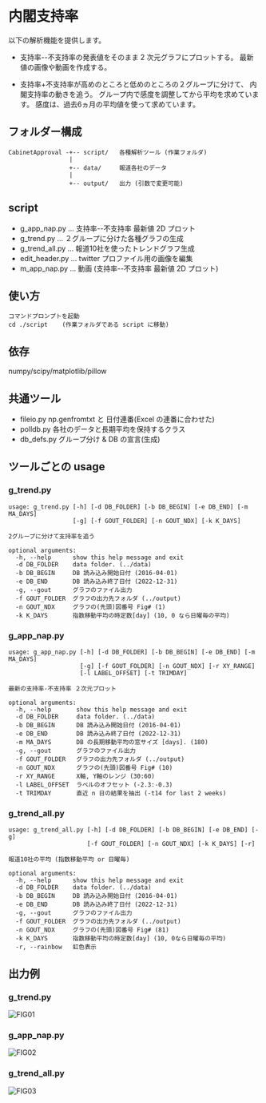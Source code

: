 # 内閣支持率
以下の解析機能を提供します。

* 支持率--不支持率の発表値をそのまま 2 次元グラフにプロットする。
  最新値の画像や動画を作成する。

* 支持率+不支持率が高めのところと低めのところの２グループに分けて、
  内閣支持率の動きを追う。
  グループ内で感度を調整してから平均を求めています。
  感度は、過去6ヵ月の平均値を使って求めています。

## フォルダー構成

    CabinetApproval -+-- script/   各種解析ツール (作業フォルダ)
                     |
                     +-- data/     報道各社のデータ
                     |
                     +-- output/   出力 (引数で変更可能)

## script
* g_app_nap.py ... 支持率--不支持率 最新値 2D プロット
* g_trend.py ... ２グループに分けた各種グラフの生成
* g_trend_all.py ... 報道10社を使ったトレンドグラフ生成
* edit_header.py ... twitter プロファイル用の画像を編集
* m_app_nap.py ... 動画 (支持率--不支持率 最新値 2D プロット)

## 使い方

    コマンドプロンプトを起動
    cd ./script    (作業フォルダである script に移動)
  
## 依存
numpy/scipy/matplotlib/pillow

## 共通ツール
* fileio.py    np.genfromtxt と 日付連番(Excel の連番に合わせた)
* polldb.py    各社のデータと長期平均を保持するクラス
* db_defs.py   グループ分け & DB の宣言(生成)

## ツールごとの usage

### g_trend.py
```
usage: g_trend.py [-h] [-d DB_FOLDER] [-b DB_BEGIN] [-e DB_END] [-m MA_DAYS]
                  [-g] [-f GOUT_FOLDER] [-n GOUT_NDX] [-k K_DAYS]

2グループに分けて支持率を追う

optional arguments:
  -h, --help      show this help message and exit
  -d DB_FOLDER    data folder. (../data)
  -b DB_BEGIN     DB 読み込み開始日付 (2016-04-01)
  -e DB_END       DB 読み込み終了日付 (2022-12-31)
  -g, --gout      グラフのファイル出力
  -f GOUT_FOLDER  グラフの出力先フォルダ (../output)
  -n GOUT_NDX     グラフの(先頭)図番号 Fig# (1)
  -k K_DAYS       指数移動平均の時定数[day] (10, 0 なら日曜毎の平均)
```

### g_app_nap.py

```
usage: g_app_nap.py [-h] [-d DB_FOLDER] [-b DB_BEGIN] [-e DB_END] [-m MA_DAYS]
                    [-g] [-f GOUT_FOLDER] [-n GOUT_NDX] [-r XY_RANGE]
                    [-l LABEL_OFFSET] [-t TRIMDAY]

最新の支持率-不支持率 ２次元プロット

optional arguments:
  -h, --help       show this help message and exit
  -d DB_FOLDER     data folder. (../data)
  -b DB_BEGIN      DB 読み込み開始日付 (2016-04-01)
  -e DB_END        DB 読み込み終了日付 (2022-12-31)
  -m MA_DAYS       DB の長期移動平均の窓サイズ [days]. (180)
  -g, --gout       グラフのファイル出力
  -f GOUT_FOLDER   グラフの出力先フォルダ (../output)
  -n GOUT_NDX      グラフの(先頭)図番号 Fig# (10)
  -r XY_RANGE      X軸, Y軸のレンジ (30:60)
  -l LABEL_OFFSET  ラベルのオフセット (-2.3:-0.3)
  -t TRIMDAY       直近 n 日の結果を抽出 (-t14 for last 2 weeks)
```

### g_trend_all.py

```
usage: g_trend_all.py [-h] [-d DB_FOLDER] [-b DB_BEGIN] [-e DB_END] [-g]
                      [-f GOUT_FOLDER] [-n GOUT_NDX] [-k K_DAYS] [-r]

報道10社の平均 (指数移動平均 or 日曜毎)

optional arguments:
  -h, --help      show this help message and exit
  -d DB_FOLDER    data folder. (../data)
  -b DB_BEGIN     DB 読み込み開始日付 (2016-04-01)
  -e DB_END       DB 読み込み終了日付 (2022-12-31)
  -g, --gout      グラフのファイル出力
  -f GOUT_FOLDER  グラフの出力先フォルダ (../output)
  -n GOUT_NDX     グラフの(先頭)図番号 Fig# (81)
  -k K_DAYS       指数移動平均の時定数[day] (10, 0なら日曜毎の平均)
  -r, --rainbow   虹色表示

```


## 出力例

### g_trend.py
![FIG01](https://user-images.githubusercontent.com/52857956/82411218-563b4a00-9aac-11ea-87aa-df53bd487b04.png)

### g_app_nap.py
![FIG02](https://user-images.githubusercontent.com/52857956/75244070-670e5380-580e-11ea-8fd3-28a37c5af16d.png)

### g_trend_all.py
![FIG03](https://user-images.githubusercontent.com/52857956/82411736-4a9c5300-9aad-11ea-984d-b60fb2c84e84.png)
